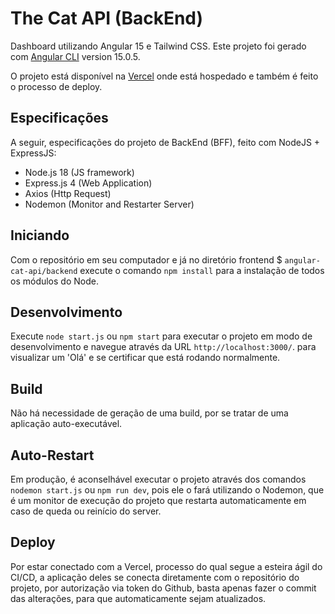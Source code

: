 # The Cat API (BackEnd)
Dashboard utilizando Angular 15 e Tailwind CSS. Este projeto foi gerado com [Angular CLI](https://github.com/angular/angular-cli) version 15.0.5.

O projeto está disponível na [Vercel](https://vercel.com/) onde está hospedado e também é feito o processo de deploy.

## Especificações
A seguir, especificações do projeto de BackEnd (BFF), feito com NodeJS + ExpressJS:
* Node.js 18 (JS framework)
* Express.js 4 (Web Application)
* Axios (Http Request)
* Nodemon (Monitor and Restarter Server)

## Iniciando
Com o repositório em seu computador e já no diretório frontend $ `angular-cat-api/backend` execute o comando `npm install` para a instalação de todos os módulos do Node.

## Desenvolvimento
Execute `node start.js` ou `npm start` para executar o projeto em modo de desenvolvimento e navegue através da URL `http://localhost:3000/`. para visualizar um 'Olá' e se certificar que está rodando normalmente.

## Build
Não há necessidade de geração de uma build, por se tratar de uma aplicação auto-executável.

## Auto-Restart
Em produção, é aconselhável executar o projeto através dos comandos `nodemon start.js` ou `npm run dev`, pois ele o fará utilizando o Nodemon, que é um monitor de execução do projeto que restarta automaticamente em caso de queda ou reinício do server.

## Deploy
Por estar conectado com a Vercel, processo do qual segue a esteira ágil do CI/CD, a aplicação deles se conecta diretamente com o repositório do projeto, por autorização via token do Github, basta apenas fazer o commit das alterações, para que automaticamente sejam atualizados.
